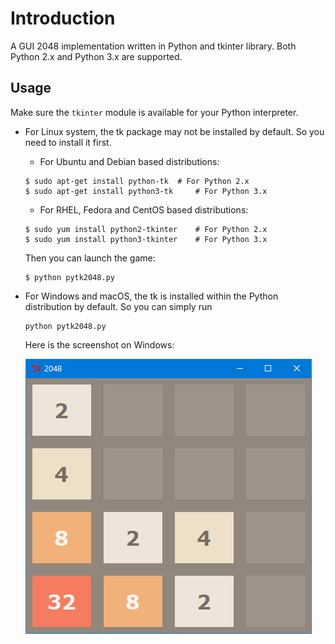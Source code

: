 # Introduction
A GUI 2048 implementation written in Python and tkinter library.
Both Python 2.x and Python 3.x are supported.

## Usage
Make sure the `tkinter` module is available for your Python interpreter.
* For Linux system, the tk package may not be installed by default. So you need to install it first.
  
  - For Ubuntu and Debian based distributions:
  ```
  $ sudo apt-get install python-tk 	# For Python 2.x
  $ sudo apt-get install python3-tk 	# For Python 3.x
  ```

  - For RHEL, Fedora and CentOS based distributions:
  ```
  $ sudo yum install python2-tkinter	# For Python 2.x
  $ sudo yum install python3-tkinter 	# For Python 3.x
  ``` 
  
  Then you can launch the game:
  ```
  $ python pytk2048.py
  ```

* For Windows and macOS, the tk is installed within the Python distribution by default. So you can simply run
  ```
  python pytk2048.py
  ```

  Here is the screenshot on Windows:

  ![](2048.png)

